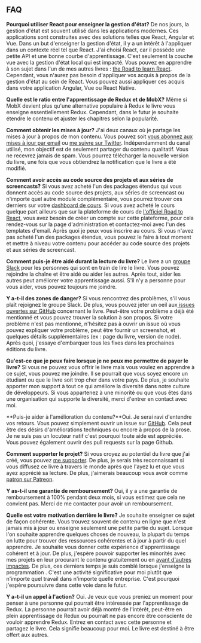 ## FAQ

**Pourquoi utiliser React pour enseigner la gestion d'état?** De nos jours, la gestion d'état est souvent utilisé dans les applications modernes. Ces applications sont construites avec des solutions telles que React, Angular et Vue. Dans un but d'enseigner la gestion d'état, il y a un intérêt à l'appliquer dans un contexte réel tel que React. J'ai choisi React, car il possède une petite API et une bonne courbe d'apprentissage. C'est seulement la couche vue avec la gestion d'état local qui est impacté. Vous pouvez en apprendre à son sujet dans l'un de mes autres livres : [the Road to learn React](https://www.robinwieruch.de/the-road-to-learn-react/). Cependant, vous n'aurez pas besoin d'appliquer vos acquis à propos de la gestion d'état au sein de React. Vous pouvez aussi appliquer ces acquis dans votre application Angular, Vue ou React Native.

**Quelle est le ratio entre l'apprentissage de Redux et de MobX?** Même si MobX devient plus qu'une alternative populaire à Redux le livre vous enseigne essentiellement Redux. Cependant, dans le futur je souhaite étendre le contenu et ajuster les chapitres selon la popularité.

**Comment obtenir les mises à jour?** J'ai deux canaux où je partage les mises à jour à propos de mon contenu. Vous pouvez soit [vous abonnez aux mises à jour par email](https://www.getrevue.co/profile/rwieruch) ou [me suivre sur Twitter](https://twitter.com/rwieruch). Indépendamment du canal utilisé, mon objectif est de seulement partager du contenu qualitatif. Vous ne recevrez jamais de spam. Vous pourrez télécharger la nouvelle version du livre, une fois que vous obtiendrez la notification que le livre a été modifié.

**Comment avoir accès au code source des projets et aux séries de screencasts?**  Si vous avez acheté l'un des packages étendus qui vous donnent accès au code source des projets, aux séries de screencast ou n'importe quel autre module complémentaire, vous pourrez trouver ces derniers sur votre [dashboard de cours](https://roadtoreact.com/my-courses). Si vous avez acheté le cours quelque part ailleurs que sur la plateforme de cours de [l'officiel Road to React](https://roadtoreact.com/), vous avez besoin de créer un compte sur cette plateforme, pour cela rendez-vous sur la page d'administration et contactez-moi avec l'un des templates d'email. Après quoi je peux vous inscrire au cours. Si vous n'avez pas acheté l'un des packages étendus, vous pouvez le faire à tout moment et mettre à niveau votre contenu pour accéder au code source des projets et aux séries de screencast.

**Comment puis-je être aidé durant la lecture du livre?** Le livre a un [groupe Slack](https://slack-the-road-to-learn-react.wieruch.com/) pour les personnes qui sont en train de lire le livre. Vous pouvez rejoindre la chaîne et être aidé ou aider les autres. Après tout, aider les autres peut améliorer votre apprentissage aussi. S'il n'y a personne pour vous aider, vous pouvez toujours me joindre.

**Y a-t-il des zones de danger?** Si vous rencontrez des problèmes, s'il vous plaît rejoignez le groupe Slack. De plus, vous pouvez jeter un oeil aux[ issues ouvertes sur GitHub](https://github.com/rwieruch/taming-the-state-in-react/issues) concernant le livre. Peut-être votre problème a déjà été mentionné et vous pouvez trouver la solution à son propos. Si votre problème n'est pas mentionné, n'hésitez pas à ouvrir un issue où vous pouvez expliquer votre problème, peut être fournir un screenshot, et quelques détails supplémentaires (ex : page du livre, version de node). Après quoi, j'essaye d'embarquer tous les fixes dans les prochaines éditions du livre.

**Qu'est-ce que je peux faire lorsque je ne peux me permettre de payer le livre?** Si vous ne pouvez vous offrir le livre mais vous voulez en apprendre à ce sujet, vous pouvez me joindre. Il se pourrait que vous soyez encore un étudiant ou que le livre soit trop cher dans votre pays. De plus, je souhaite apporter mon support à tout ce qui améliore la diversité dans notre culture de développeurs. Si vous appartenez à une minorité ou que vous êtes dans une organisation qui supporte la diversité, merci d'entrer en contact avec moi.

**Puis-je aider à l'amélioration du contenu?**Oui. Je serai ravi d'entendre vos retours. Vous pouvez simplement ouvrir un issue sur [GitHub](https://github.com/rwieruch/taming-the-state-in-react). Cela peut être des désirs d'améliorations techniques ou encore à propos de la prose. Je ne suis pas un locuteur natif c'est pourquoi toute aide est appréciée. Vous pouvez également ouvrir des pull requests sur la page Github.

**Comment supporter le projet?** Si vous croyez au potentiel du livre que j'ai créé, vous pouvez [me supporter](https://www.robinwieruch.de/about/). De plus, je serais très reconnaissant si vous diffusez ce livre à travers le monde après que l'ayez lu et que vous ayez apprécié sa lecture. De plus, j'aimerais beaucoup vous avoir comme [patron sur Patreon](https://www.patreon.com/rwieruch).

**Y as-t-il une garantie de remboursement?** Oui, il y a une garantie de remboursement à 100% pendant deux mois, si vous estimez que cela ne convient pas. Merci de me contacter pour avoir un remboursement.

**Quelle est votre motivation derrière le livre?** Je souhaite enseigner ce sujet de façon cohérente. Vous trouvez souvent de contenu en ligne que n'est jamais mis à jour ou enseigne seulement une petite partie du sujet. Lorsque l'on souhaite apprendre quelques choses de nouveau, la plupart du temps on lutte pour trouver des ressources cohérentes et à jour à partir du quel apprendre. Je souhaite vous donner cette expérience d'apprentissage cohérent et à jour. De plus, j'espère pouvoir supporter les minorités avec mes projets en leur procurant le contenu gratuitement ou en [ayant d'autres impactes](https://www.robinwieruch.de/giving-back-by-learning-react/). De plus, ces derniers temps je suis comblé lorsque j'enseigne la programmation . C'est une activité significative pour moi plutôt que n'importe quel travail dans n'importe quelle entreprise. C'est pourquoi j'espère poursuivre dans cette voie dans le futur.

**Y a-t-il un appel à l'action?** Oui. Je veux que vous preniez un moment pour penser à une personne qui pourrait être intéressée par l'apprentissage de Redux. La personne pourrait avoir déjà montré de l'intérêt, peut-être en plein apprentissage de Redux ou pourrait ne pas encore être consciente de vouloir apprendre Redux. Entrez en contact avec cette personne et partagez le livre. Cela signifie beaucoup pour moi. Le livre est destiné à être offert aux autres.

